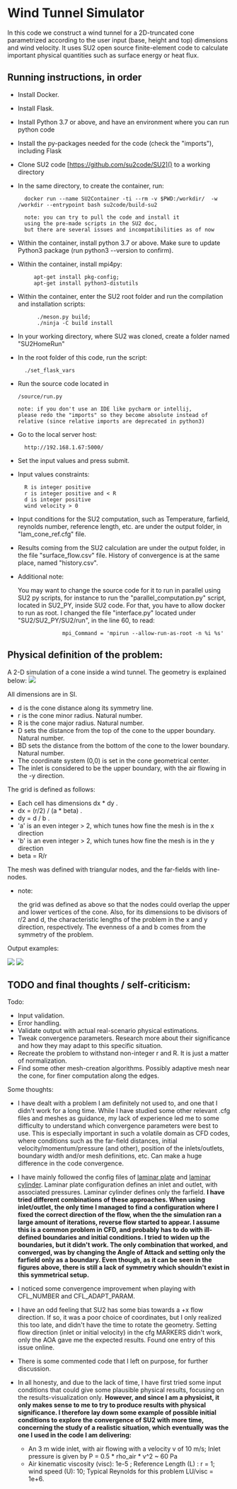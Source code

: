 # Wind Tunnel Simulator 
In this code we construct a wind tunnel for a 2D-truncated cone
parametrized according to the user input (base, height and top) dimensions
and wind velocity.
It uses SU2 open source finite-element code to calculate important
physical quantities such as surface energy or heat flux.

## Running instructions, in order

- Install Docker.
- Install Flask.
- Install Python 3.7 or above, and have an environment where you can run python code
- Install the py-packages needed for the code (check the "imports"), including Flask
- Clone SU2 code [https://github.com/su2code/SU2]() to a working directory
- In the same directory, to create the container, run:

        docker run --name SU2Container -ti --rm -v $PWD:/workdir/  -w /workdir --entrypoint bash su2code/build-su2
        
        note: you can try to pull the code and install it 
        using the pre-made scripts in the SU2 doc, 
        but there are several issues and incompatibilities as of now

- Within the container, install python 3.7 or above. Make sure to update Python3 package (run python3 --version to confirm).
- Within the container, install mpi4py:

           apt-get install pkg-config;
           apt-get install python3-distutils

- Within the container, enter the SU2 root folder and run the compilation and installation scripts:
            
            ./meson.py build;
            ./ninja -C build install
            
- In your working directory, where SU2 was cloned, create a folder named "SU2HomeRun"

- In the root folder of this code, run the script:

        ./set_flask_vars

- Run the source code located in
            
      /source/run.py
      
      note: if you don't use an IDE like pycharm or intellij, 
      please redo the "imports" so they become absolute instead of
      relative (since relative imports are deprecated in python3)

- Go to the local server host:

        http://192.168.1.67:5000/ 
            
- Set the input values and press submit.

- Input values constraints:

        R is integer positive
        r is integer positive and < R
        d is integer positive
        wind velocity > 0
       
- Input conditions for the SU2 computation, such as Temperature,
farfield, reynolds number, reference length, etc. are under the output folder,
in "Iam_cone_ref.cfg" file.

- Results coming from the SU2 calculation are under the output folder, in the file 
"surface_flow.csv" file. History of convergence is at the same place, named "history.csv".
        
- Additional note:

    You may want to change the source code for it to run in parallel using SU2 py scripts, for instance to run the 
    "parallel_computation.py" script, located in SU2_PY, inside SU2 code. For that, you have 
    to allow docker to run as root. I changed the file "interface.py" located under "SU2/SU2_PY/SU2/run", 
    in the line 60, to read:
    
                    mpi_Command = 'mpirun --allow-run-as-root -n %i %s'



         
## Physical definition of the problem: 

A 2-D simulation of a cone inside a wind tunnel. The geometry is explained below:
![](./README_images/geometry.jpg)



All dimensions are in SI. 

- d is the cone distance along its symmetry line.
- r is the cone minor radius. Natural number.
- R is the cone major radius. Natural number.
- D sets the distance from the top of the cone to the upper boundary. Natural number.
- BD sets the distance from the bottom of the cone to the lower boundary. Natural number.
- The coordinate system (0,0) is set in the cone geometrical center.
- The inlet is considered to be the upper boundary, with the air flowing in the -y direction.

The grid is defined as follows:

- Each cell has dimensions dx * dy .
- dx = (r/2) / (a * beta) .
- dy = d / b .
- 'a' is an even integer > 2, which tunes how fine the mesh is in the x direction 
- 'b' is an even integer > 2, which tunes how fine the mesh is in the y direction 
- beta = R/r

The mesh was defined with triangular nodes, and the far-fields
with line-nodes.

- note: 

   the grid was defined as above so that the nodes could overlap the upper 
   and lower vertices of the cone. Also, for its dimensions to be divisors 
   of r/2 and d, the characteristic lengths of the problem in the 
   x and y direction, respectively. The evenness of a and b comes from the symmetry
   of the problem. 

Output examples:

![](./README_images/surface_energy_.png)
![](./README_images/Heat_Flux_.png)


## TODO and final thoughts / self-criticism:
Todo:
- Input validation.
- Error handling.
- Validate output with actual real-scenario physical estimations.
- Tweak convergence parameters. Research more about their significance and how they may adapt to this specific
situation.
- Recreate the problem to withstand non-integer r and R. It is just a matter of normalization.
- Find some other mesh-creation algorithms. Possibly adaptive mesh near the cone, for finer computation along the edges.

Some thoughts:
- I have dealt with a problem I am definitely not used to, and one that I didn't work for a long time. 
While I have studied some other relevant .cfg files and meshes as guidance, my lack of experience led me to 
some difficulty to understand which convergence parameters were best to use.
This is especially important in such a volatile domain as CFD codes, where conditions such as the far-field
distances, initial velocity/momentum/pressure (and other), position of the inlets/outlets, boundary width and/or mesh
definitions, etc. Can make a huge difference in the code convergence.

- I have mainly followed the config files of
 [laminar plate](https://github.com/su2code/Tutorials/blob/master/compressible_flow/Laminar_Flat_Plate/lam_flatplate.cfg)
 and [laminar cylinder](https://github.com/su2code/Tutorials/blob/master/compressible_flow/Laminar_Cylinder/lam_cylinder.cfg).
 Laminar plate configuration defines an inlet and outlet, with associated pressures.
 Laminar cylinder defines only the farfield. **I have tried different combinations of these approaches.
 When using inlet/outlet, the only time I managed to find a configuration where I fixed the correct direction of 
 the flow, when the the simulation ran a large amount of iterations, reverse flow started to appear. 
 I assume this is a common problem in CFD, and probably has to do with ill-defined boundaries and initial 
 conditions. I tried to widen up the boundaries, but it didn't work. The only combination that worked, and converged, 
 was by changing the Angle of Attack and setting only the farfield only as a boundary. Even though, as it 
 can be seen in the figures above, there is still a lack of symmetry which shouldn't
 exist in this symmetrical setup.**
 
- I noticed some convergence improvement when playing with CFL_NUMBER and CFL_ADAPT_PARAM.

- I have an odd feeling that SU2 has some bias towards a +x flow direction. If so, it was a poor choice of coordinates,
but I only realized this too late, and didn't have the time to rotate the geometry.
Setting flow direction (inlet or initial velocity) in the cfg MARKERS didn't work, only the AOA gave me the expected
results. Found one entry of this issue online.

- There is some commented code that I left on purpose, for further discussion. 

- In all honesty, and due to the lack of time, I have first tried some input conditions that could give some
plausible physical results, focusing on the results-visualization only. 
**However, and since I am a physicist, it only makes sense to me to try to produce
results with physical significance. I therefore lay down some example of possible initial conditions 
to explore the convergence of SU2 with more time, concerning the study of a realistic situation, which eventually
was the one I used in the code I am delivering:**

    - An 3 m wide inlet, with air flowing with a velocity v of 10 m/s; 
    Inlet pressure is given by P = 0.5 * rho_air * v^2 ~ 60 Pa
    -  Air kinematic viscosity (visc): 1e-5 ; Reference Length (L) : r = 1; wind speed (U): 10;
     Typical Reynolds for this problem  LU/visc = 1e+6.
     
     